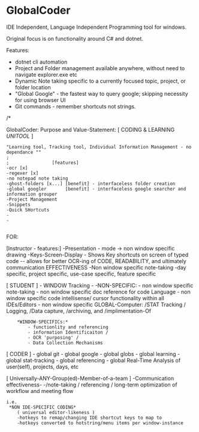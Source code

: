 # GlobalCoder
IDE Independent, Language Independent Programming tool for windows.

Original focus is on functionality around C# and dotnet.


Features:

- dotnet cli automation
- Project and Folder management available anywhere, without need to navigate explorer.exe etc
- Dynamic Note taking specific to a currently focused topic, project, or folder location
- "Global Google" - the fastest way to query google; skipping necessity for using browser UI
- Git commands - remember shortcuts not strings.

/*

GlobalCoder: Purpose and Value-Statement:
                        [ CODING & LEARNING *UNITOOL* ]
                        
    "Learning tool, Tracking tool, Individual Information Management - no dependance ""
    ;
    ;                [features]
    -ocr [x]
    -regexer [x]
    -no notepad note taking
    -ghost-folders [x...] [benefit] - interfaceless folder creation
    -global googler       [benefit] - interfaceless google searcher and information grouper
    -Project Management
    -Snippets
    -Quick SHortcuts
    -
    -
~~~~~~~~~~~~~~~~~~~~~~~~~~~~~~~~~~~~~~~~~~~~~~~~~~~~~~~~~~~~~~~~
~~~~~~~~~~~~~~~~~~~~~~~~~~~~~~~~~~~~~~~~~~~~~~~~~~~~~~~~~~~~~~~~
FOR:

[Instructor - features:]
    -Presentation - mode -> non window specific drawing
    -Keys-Screen-Display - Shows Key shortcuts on screen of typed code
    -- allows for better OCR-ing of CODE, READABILITY, and ultimately 
    communication EFFECTIVENESS
    -Non window specific note-taking
        -day specific, project specific, use-case specific, feature specific


[ STUDENT ]
    - WINDOW Tracking
    - 
        -NON-SPECIFIC:
            - non window specific note-taking
            - non window specific doc reference for code Language
            - non window specific code intellisense/ cursor functionality within all IDEs/Editors
            - non window specific GLOBAL-Computer:
                /STAT Tracking 
                / Logging, 
                /Data capture, 
                /archiving, and
                /implimentation-Of

        *WINDOW-SPECIFICs:*
            - functionlity and referencing 
            - information Identificaiton / 
            - OCR 'purposing' / 
            - Data Collection Mechanisms



[ CODER ]
    - global git
    - global google
    - global globs
    - global learning
    - global stat-tracking
    - global referencing 
    - global Real-Time Analysis of user(self), projects, days, etc



[ Universally-ANY-Group(ed)-Member-of-a-team ]
    -Communication effectiveness-
        -/note-taking 
        / referencing 
        / long-term optimization of workflow and meeting flow

    i.e.
     *NON IDE-SPECIFIC CODING*
        ( universal editor-likeness )
        -hotkeys to remap/changing IDE shortcut keys to map to 
        -hotkeys converted to hotstring/menu items per window-instance
